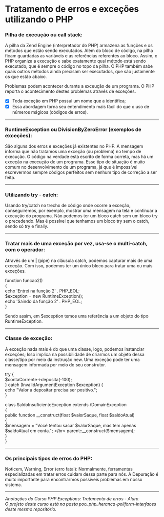 # Tratamento de erros e exceções utilizando o PHP 

### Pilha de execução ou call stack: 
A pilha da Zend Engine (interpretador do PHP) armazena as funções e os métodos que estão sendo executados. 
Além do bloco de código, na pilha ficam guardadas as variáveis e as referências referentes ao bloco. 
Assim, o PHP organiza a execução e sabe exatamente qual método está sendo executado, 
que é sempre o código no topo da pilha. O PHP também sabe quais outros métodos ainda precisam ser executados, 
que são justamente os que estão abaixo.

Problemas podem acontecer durante a exceução de um programa.
O PHP reporta o acontecimento destes problemas através de exceções.

- [x] Toda exceção em PHP possui um nome que a identifica;
- [x] Essa abordagem torna seu entendimento mais fácil do que o uso de números mágicos (códigos de erros).

<hr>

### RuntimeException ou DivisionByZeroError (exemplos de exceções):
São alguns dos erros e exceções já existentes no PHP.
A mensagem informa que não tratamos uma exceção (ou problema) no tempo de execução. 
O código na verdade está escrito de forma correta, mas há um exceção na execução de um programa.
Esse tipo de situação é muito comum no desenvolvimento de um programa, já que é impossível escrevermos 
sempre códigos perfeitos sem nenhum tipo de correção a ser feita.

<hr>

### Utilizando try - catch:
Usando try/catch no trecho de código onde ocorre a exceção, conseguiremos, por exemplo, 
mostrar uma mensagem na tela e continuar a execução do programa. 
Não podemos ter um bloco catch sem um bloco try o precedendo. 
Mas é possível que tenhamos um bloco try sem o catch, sendo só try e finally.

<hr>

### Tratar mais de uma exceção por vez, usa-se o multi-catch, com o operador:
Através de um | (pipe) na cláusula catch, podemos capturar mais de uma exceção. 
Com isso, podemos ter um único bloco para tratar uma ou mais exceções. </br>

function funcao2() </br>
{ </br>
    echo 'Entrei na função 2' . PHP_EOL; </br>
    $exception = new RuntimeException(); </br>
    echo 'Saindo da função 2' . PHP_EOL; </br>
} </br>

Sendo assim, em $exception temos uma referência a um objeto do tipo RuntimeException.

<hr>

### Classe de exceção:
A exceção nada mais é do que uma classe, logo, podemos instanciar exceções;
Isso implica na possibilidade de criarmos um objeto dessa classe/tipo por meio da instrução new. 
Uma exceção pode ter uma mensagem informada por meio do seu construtor. </br>

try { </br>
    $contaCorrente->deposita(-100); </br>
} catch (InvalidArgumentException $exception) { </br>
    echo "Valor a depositar precisa ser positivo."; </br>
} </br>
 
class SaldoInsuficienteException extends \DomainException </br>
{ </br>
    public function __construct(float $valorSaque, float $saldoAtual) </br>
    { </br>
        $mensagem = "Você tentou sacar $valorSaque, mas tem apenas $saldoAtual em conta."; </br>
        parent::__construct($mensagem); </br>
    } </br>
} </br>

<hr>

### Os principais tipos de erros do PHP:
Noticem, Warning, Error (erro fatal): 
Normalmente, ferramentas especializadas em tratar erros cuidam dessa parte para nós.
A Depuração é muito importante para encontrarmos possíveis problemas em nosso sistema.

<hr>

*Anotações do Curso PHP Exceptions: Tratamento de erros - Alura.*</br>
*O projeto deste curso está na pasta poo_php_heranca-poliform-interfaces deste mesmo repositório.*